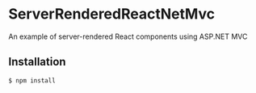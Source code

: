 # ServerRenderedReactNetMvc

An example of server-rendered React components using ASP.NET MVC

## Installation

```sh
$ npm install
```

